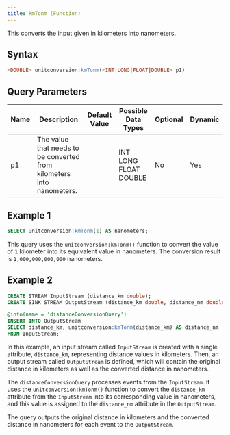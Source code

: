 ```yaml
---
title: kmTonm (Function)
---
```


This converts the input given in kilometers into nanometers.

## Syntax

```sql
<DOUBLE> unitconversion:kmTonm(<INT|LONG|FLOAT|DOUBLE> p1)
```

## Query Parameters

| Name | Description  | Default Value | Possible Data Types   | Optional | Dynamic |
|------|--------------|---------------|-----------------------|----------|---------|
| p1   | The value that needs to be converted from kilometers into nanometers. |               | INT LONG FLOAT DOUBLE | No       | Yes     |

## Example 1

```sql
SELECT unitconversion:kmTonm(1) AS nanometers;
```

This query uses the `unitconversion:kmTonm()` function to convert the value of `1` kilometer into its equivalent value in nanometers. The conversion result is `1,000,000,000,000` nanometers.

## Example 2

```sql
CREATE STREAM InputStream (distance_km double);
CREATE SINK STREAM OutputStream (distance_km double, distance_nm double);

@info(name = 'distanceConversionQuery')
INSERT INTO OutputStream
SELECT distance_km, unitconversion:kmTonm(distance_km) AS distance_nm
FROM InputStream;
```

In this example, an input stream called `InputStream` is created with a single attribute, `distance_km`, representing distance values in kilometers. Then, an output stream called `OutputStream` is defined, which will contain the original distance in kilometers as well as the converted distance in nanometers.

The `distanceConversionQuery` processes events from the `InputStream`. It uses the `unitconversion:kmTonm()` function to convert the `distance_km` attribute from the `InputStream` into its corresponding value in nanometers, and this value is assigned to the `distance_nm` attribute in the `OutputStream`.

The query outputs the original distance in kilometers and the converted distance in nanometers for each event to the `OutputStream`.

